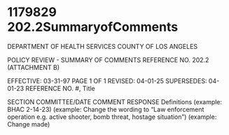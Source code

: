 # 1179829 202.2SummaryofComments

DEPARTMENT OF HEALTH SERVICES 
COUNTY OF LOS ANGELES  
 
POLICY REVIEW - SUMMARY OF COMMENTS REFERENCE NO. 202.2 
(ATTACHMENT B) 
 
EFFECTIVE: 03-31-97 PAGE 1 OF 1 
REVISED: 04-01-25 
SUPERSEDES: 04-01-23 
REFERENCE NO. #, Title 
 
SECTION COMMITTEE/DATE COMMENT RESPONSE 
Definitions (example: BHAC 
2-14-23) 
(example: Change the wording to 
“Law enforcement operation e.g. 
active shooter, bomb threat, 
hostage situation”) 
(example: 
Change made)
